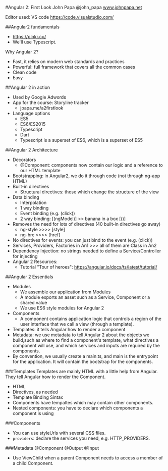 #Angular 2: First Look
John Papa
@john_papa
www.johnpapa.net

Editor used: VS code
https://code.visualstudio.com/


##Angular2 fundamentals
* https://plnkr.co/
* We'll use Typescript.

Why Angular 2?
* Fast, it relies on modern web standards and practices
* Powerful: full framework that covers all the common cases
* Clean code
* Easy


##Angular 2 in action
* Used by Google Adwords
* App for the course: Storyline tracker
  * jpapa.me/a2firstlook
* Language options
  * ES5
  * ES6/ES2015
  * Typescript
  * Dart
  * Typescript is a superset of ES6, which is a superset of ES5

##Angular 2 Architecture
* Decorators
  * @Component: components now contain our logic and a reference to our HTML template
* Bootstrapping: in Angular2, we do it through code (not through ng-app HTML)
* Built-in directives
  * Structural directives: those which change the structure of the view
* Data binding
  * Interpolation
  * 1 way binding
  * Event binding (e.g. (click))
  * 2 way binding: [(ngModel)] >> banana in a box [()]
* Removes the need for lots of directives (40 built-in directives go away)
  * ng-style >>>> [style]
  * ng-hre	 >>>> [href]
* No directives for events: you can just bind to the event (e.g. (click))
* Services, Providers, Factories in An1 >>> all of them are Class in An2
* Dependency Injection: no strings needed to define a Service/Controller for injecting
* Angular 2 Resources:
  * Tutorial "Tour of heroes": https://angular.io/docs/ts/latest/tutorial/


##Angular 2 Essentials
* Modules
  * We assemble our application from Modules
  * A module exports an asset such as a Service, Component or a shared value
  * We use ES6 style modules for Angular 2
* Components
  * A component contains application logic that controls a region of the user interface that we call a view (through a template).
* Templates: it tells Angular how to render a component
* Metadata: we use metadata to tell Angular 2 about the objects we build,such as where to find a component's template, what directives a component will use, and which services and inputs are required by the components.
* By convention, we usually create a main.ts, and main is the entrypoint for the application. It will contain the bootstrap for the components.

###Templates
Templates are mainly HTML with a little help from Angular. They tell Angular how to render the Component.
 * HTML
 * Directives, as needed
 * Template Binding Sintax
* Components have tempaltes which may contain other components.
* Nested components: you have to declare which components a component is using

###Components
* You can use styleUrls with several CSS files.
* `providers`: declare the services you need, e.g. HTTP_PROVIDERS.

###Metadata
@Component
@Output
@Input

* Use ViewChild when a parent Component needs to access a member of a child Component.
